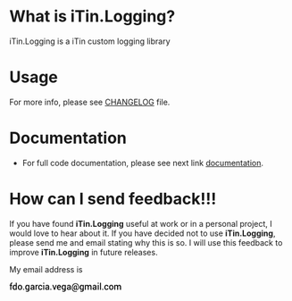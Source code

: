 ﻿
# What is iTin.Logging?
iTin.Logging is a iTin custom logging library

# Usage
   
For more info, please see [CHANGELOG] file.

# Documentation

 - For full code documentation, please see next link [documentation].

# How can I send feedback!!!

If you have found **iTin.Logging** useful at work or in a personal project, I would love to hear about it. If you have decided not to use **iTin.Logging**, please send me and email stating why this is so. I will use this feedback to improve **iTin.Logging** in future releases.

My email address is 

![email.png][email] 


[email]: ./assets/email.png "email"
[documentation]: ./documentation/iTin.Logging.md
[CHANGELOG]: https://github.com/iAJTin/iTin.Logging/blob/master/CHANGELOG.md
